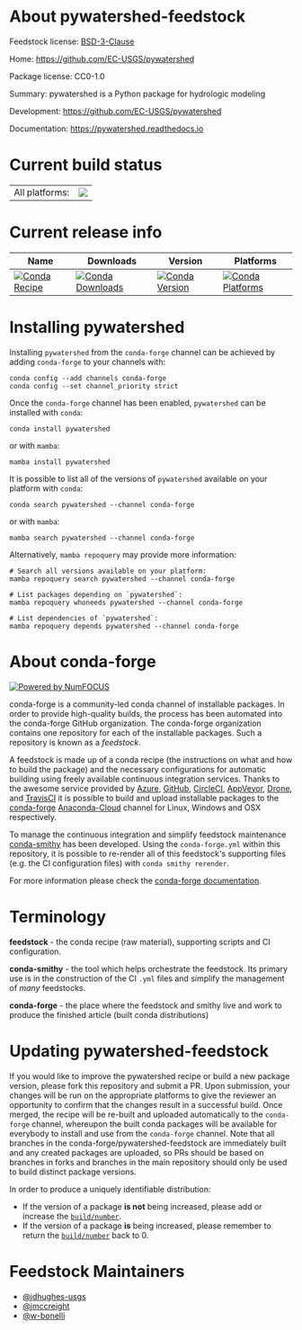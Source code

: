 About pywatershed-feedstock
===========================

Feedstock license: [BSD-3-Clause](https://github.com/conda-forge/pywatershed-feedstock/blob/main/LICENSE.txt)

Home: https://github.com/EC-USGS/pywatershed

Package license: CC0-1.0

Summary: pywatershed is a Python package for hydrologic modeling

Development: https://github.com/EC-USGS/pywatershed

Documentation: https://pywatershed.readthedocs.io

Current build status
====================


<table><tr><td>All platforms:</td>
    <td>
      <a href="https://dev.azure.com/conda-forge/feedstock-builds/_build/latest?definitionId=19827&branchName=main">
        <img src="https://dev.azure.com/conda-forge/feedstock-builds/_apis/build/status/pywatershed-feedstock?branchName=main">
      </a>
    </td>
  </tr>
</table>

Current release info
====================

| Name | Downloads | Version | Platforms |
| --- | --- | --- | --- |
| [![Conda Recipe](https://img.shields.io/badge/recipe-pywatershed-green.svg)](https://anaconda.org/conda-forge/pywatershed) | [![Conda Downloads](https://img.shields.io/conda/dn/conda-forge/pywatershed.svg)](https://anaconda.org/conda-forge/pywatershed) | [![Conda Version](https://img.shields.io/conda/vn/conda-forge/pywatershed.svg)](https://anaconda.org/conda-forge/pywatershed) | [![Conda Platforms](https://img.shields.io/conda/pn/conda-forge/pywatershed.svg)](https://anaconda.org/conda-forge/pywatershed) |

Installing pywatershed
======================

Installing `pywatershed` from the `conda-forge` channel can be achieved by adding `conda-forge` to your channels with:

```
conda config --add channels conda-forge
conda config --set channel_priority strict
```

Once the `conda-forge` channel has been enabled, `pywatershed` can be installed with `conda`:

```
conda install pywatershed
```

or with `mamba`:

```
mamba install pywatershed
```

It is possible to list all of the versions of `pywatershed` available on your platform with `conda`:

```
conda search pywatershed --channel conda-forge
```

or with `mamba`:

```
mamba search pywatershed --channel conda-forge
```

Alternatively, `mamba repoquery` may provide more information:

```
# Search all versions available on your platform:
mamba repoquery search pywatershed --channel conda-forge

# List packages depending on `pywatershed`:
mamba repoquery whoneeds pywatershed --channel conda-forge

# List dependencies of `pywatershed`:
mamba repoquery depends pywatershed --channel conda-forge
```


About conda-forge
=================

[![Powered by
NumFOCUS](https://img.shields.io/badge/powered%20by-NumFOCUS-orange.svg?style=flat&colorA=E1523D&colorB=007D8A)](https://numfocus.org)

conda-forge is a community-led conda channel of installable packages.
In order to provide high-quality builds, the process has been automated into the
conda-forge GitHub organization. The conda-forge organization contains one repository
for each of the installable packages. Such a repository is known as a *feedstock*.

A feedstock is made up of a conda recipe (the instructions on what and how to build
the package) and the necessary configurations for automatic building using freely
available continuous integration services. Thanks to the awesome service provided by
[Azure](https://azure.microsoft.com/en-us/services/devops/), [GitHub](https://github.com/),
[CircleCI](https://circleci.com/), [AppVeyor](https://www.appveyor.com/),
[Drone](https://cloud.drone.io/welcome), and [TravisCI](https://travis-ci.com/)
it is possible to build and upload installable packages to the
[conda-forge](https://anaconda.org/conda-forge) [Anaconda-Cloud](https://anaconda.org/)
channel for Linux, Windows and OSX respectively.

To manage the continuous integration and simplify feedstock maintenance
[conda-smithy](https://github.com/conda-forge/conda-smithy) has been developed.
Using the ``conda-forge.yml`` within this repository, it is possible to re-render all of
this feedstock's supporting files (e.g. the CI configuration files) with ``conda smithy rerender``.

For more information please check the [conda-forge documentation](https://conda-forge.org/docs/).

Terminology
===========

**feedstock** - the conda recipe (raw material), supporting scripts and CI configuration.

**conda-smithy** - the tool which helps orchestrate the feedstock.
                   Its primary use is in the construction of the CI ``.yml`` files
                   and simplify the management of *many* feedstocks.

**conda-forge** - the place where the feedstock and smithy live and work to
                  produce the finished article (built conda distributions)


Updating pywatershed-feedstock
==============================

If you would like to improve the pywatershed recipe or build a new
package version, please fork this repository and submit a PR. Upon submission,
your changes will be run on the appropriate platforms to give the reviewer an
opportunity to confirm that the changes result in a successful build. Once
merged, the recipe will be re-built and uploaded automatically to the
`conda-forge` channel, whereupon the built conda packages will be available for
everybody to install and use from the `conda-forge` channel.
Note that all branches in the conda-forge/pywatershed-feedstock are
immediately built and any created packages are uploaded, so PRs should be based
on branches in forks and branches in the main repository should only be used to
build distinct package versions.

In order to produce a uniquely identifiable distribution:
 * If the version of a package **is not** being increased, please add or increase
   the [``build/number``](https://docs.conda.io/projects/conda-build/en/latest/resources/define-metadata.html#build-number-and-string).
 * If the version of a package **is** being increased, please remember to return
   the [``build/number``](https://docs.conda.io/projects/conda-build/en/latest/resources/define-metadata.html#build-number-and-string)
   back to 0.

Feedstock Maintainers
=====================

* [@jdhughes-usgs](https://github.com/jdhughes-usgs/)
* [@jmccreight](https://github.com/jmccreight/)
* [@w-bonelli](https://github.com/w-bonelli/)

